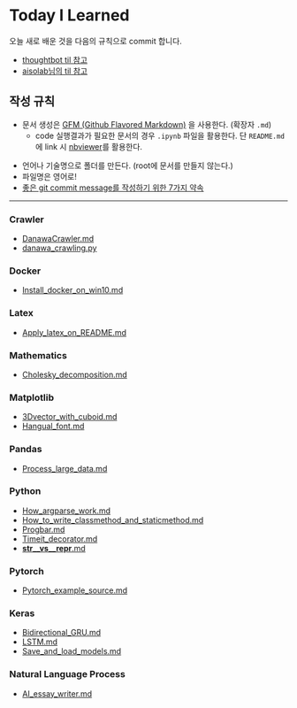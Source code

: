 # Today I Learned
오늘 새로 배운 것을 다음의 규칙으로 commit 합니다.
- [thoughtbot til 참고](https://github.com/thoughtbot/til)
- [aisolab님의 til 참고](https://github.com/aisolab/TIL)

## 작성 규칙
- 문서 생성은 [GFM (Github Flavored Markdown)](https://help.github.com/articles/github-flavored-markdown/) 을 사용한다. (확장자 `.md`)
	+ code 실행결과가 필요한 문서의 경우 `.ipynb` 파일을 활용한다. 단 `README.md`에 link 시 [nbviewer](https://nbviewer.jupyter.org/)를 활용한다.
* 언어나 기술명으로 폴더를 만든다. (root에 문서를 만들지 않는다.)
* 파일명은 영어로!
* [좋은 git commit message를 작성하기 위한 7가지 약속](http://meetup.toast.com/posts/106)

---
### Crawler
- [DanawaCrawler.md](https://github.com/jinmang2/bring_it_on/blob/master/TIL/Crawler/DanawaCrawler.md)
- [danawa_crawling.py](https://github.com/jinmang2/bring_it_on/blob/master/TIL/Crawler/danawa_crawling.py)

### Docker
- [Install_docker_on_win10.md](https://github.com/jinmang2/bring_it_on/blob/master/TIL/Docker/Install_docker_on_win10.md)

### Latex
- [Apply_latex_on_README.md](https://github.com/jinmang2/bring_it_on/blob/master/TIL/Latex/Apply_latex_on_README.md)

### Mathematics
- [Cholesky_decomposition.md](https://github.com/jinmang2/bring_it_on/blob/master/TIL/Mathematics/Cholesky_decomposition.md)

### Matplotlib
- [3Dvector_with_cuboid.md](https://github.com/jinmang2/bring_it_on/blob/master/TIL/Matplotlib/3Dvector_with_cuboid.md)
- [Hangual_font.md](https://github.com/jinmang2/bring_it_on/blob/master/TIL/Matplotlib/Hangual_font.md)

### Pandas
- [Process_large_data.md](https://github.com/jinmang2/bring_it_on/blob/master/TIL/Pandas/Process_large_data.md)

### Python
- [How_argparse_work.md](https://github.com/jinmang2/bring_it_on/blob/master/TIL/Python/How_argparse_work.md)
- [How_to_write_classmethod_and_staticmethod.md](https://github.com/jinmang2/bring_it_on/blob/master/TIL/Python/How_to_write_classmethod_and_staticmethod.md)
- [Progbar.md](https://github.com/jinmang2/bring_it_on/blob/master/TIL/Python/Progber.md)
- [Timeit_decorator.md](https://github.com/jinmang2/bring_it_on/blob/master/TIL/Python/Timeit_decorator.md)
- [__str__vs__repr__.md](https://github.com/jinmang2/bring_it_on/blob/master/TIL/Python/__str__vs__repr__.md)

### Pytorch
- [Pytorch_example_source.md](https://github.com/jinmang2/bring_it_on/blob/master/TIL/Pytorch/Pytorch_example_source.md)

### Keras
- [Bidirectional_GRU.md](https://github.com/jinmang2/bring_it_on/blob/master/TIL/Keras/Bidirectional_GRU.md)
- [LSTM.md](https://github.com/jinmang2/bring_it_on/blob/master/TIL/Keras/LSTM.md)
- [Save_and_load_models.md](https://github.com/jinmang2/bring_it_on/blob/master/TIL/Keras/Save_and_load_models.md)

### Natural Language Process
- [AI_essay_writer.md](https://github.com/jinmang2/bring_it_on/blob/master/TIL/Natural%20Language%20Process/AI_essay_writer.md)
